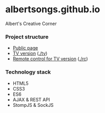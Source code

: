 # albertsongs.github.io
Albert's Creative Corner

### Project structure
* [Public page](https://albertsongs.github.io)
* [TV version](https://albertsongs.github.io/tv) ([./tv](https://github.com/albertsongs/albertsongs.github.io/tree/v2.0.0/tv))
* [Remote control for TV version](https://albertsongs.github.io/rc) ([./rc](https://github.com/albertsongs/albertsongs.github.io/tree/v2.0.0/rc))

### Technology stack
* HTML5
* CSS3
* ES6
* AJAX & REST API
* StompJS & SockJS